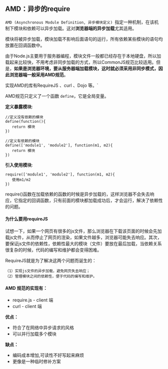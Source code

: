 ## AMD：异步的require

`AMD (Asynchronous Module Definition, 异步模块定义) `指定一种机制，在该机制下模块和依赖可以异步加载。这对**浏览器端的异步加载**尤其适用。

模块将被异步加载，模块加载不影响后面语句的运行，所有依赖某些模块的语句均放置在回调函数中。

由于Node.js主要用于服务器编程，模块文件一般都已经存在于本地硬盘，所以加载起来比较快，不用考虑非同步加载的方式，所以CommonJS规范比较适用。但是，**如果是浏览器环境，要从服务器端加载模块，这时就必须采用非同步模式，因此浏览器端一般采用AMD规范**。



实现AMD的库有RequireJS 、curl 、Dojo 等。`

AMD规范只定义了一个函数 `define`，它是全局变量。

**定义暴露模块**:

```
//定义没有依赖的模块
define(function(){
   return 模块
})

//定义有依赖的模块
define(['module1', 'module2'], function(m1, m2){
   return 模块
})
```

**引入使用模块**:

```
require(['module1', 'module2'], function(m1, m2){
   使用m1/m2
})
```

require()函数在加载依赖的函数的时候是异步加载的，这样浏览器不会失去响应，它指定的回调函数，只有前面的模块都加载成功后，才会运行，解决了依赖性的问题。



#### 为什么要用requireJS

试想一下，如果一个网页有很多的js文件，那么浏览器在下载该页面的时候会先加载js文件，从而停止了网页的渲染，如果文件越多，浏览器可能失去响应。其次，要保证js文件的依赖性，依赖性最大的模块（文件）要放在最后加载，当依赖关系很复杂的时候，代码的编写和维护都会变得困难。

RequireJS就是为了解决这两个问题而诞生的：

```
（1）实现js文件的异步加载，避免网页失去响应；
（2）管理模块之间的依赖性，便于代码的编写和维护。
```



#### AMD 规范的实现有：

- require.js - client 端
- curl - client 端



**优点：**

- 符合了在网络中异步请求的风格
- 可以并行加载多个模块

**缺点：**

- 编码成本增加,可读性不好写起来麻烦
- 更像是一种临时修补方案